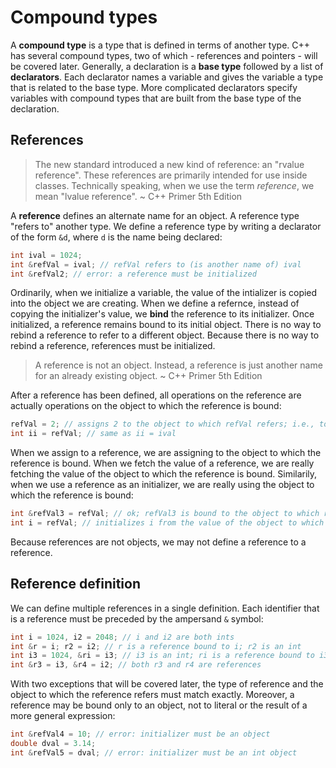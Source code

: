 # Compound types

A **compound type** is a type that is defined in terms of another type. C++ has several compound types, two of which - references and pointers - will be covered later. Generally, a declaration is a **base type** followed by a list of **declarators**. Each declarator names a variable and gives the variable a type that is related to the base type. More complicated declarators specify variables with compound types that are built from the base type of the declaration.

## References

> The new standard introduced a new kind of reference: an "rvalue reference". These references are primarily intended for use inside classes. Technically speaking, when we use the term *reference*, we mean "lvalue reference".
> ~ C++ Primer 5th Edition

A **reference** defines an alternate name for an object. A reference type "refers to" another type. We define a reference type by writing a declarator of the form `&d`, where `d` is the name being declared:

```cpp
int ival = 1024;
int &refVal = ival; // refVal refers to (is another name of) ival
int &refVal2; // error: a reference must be initialized
```

Ordinarily, when we initialize a variable, the value of the intializer is copied into the object we are creating. When we define a refernce, instead of copying the initializer's value, we **bind** the reference to its initializer. Once initialized, a reference remains bound to its initial object. There is no way to rebind a reference to refer to a different object. Because there is no way to rebind a reference, references must be initialized.

> A reference is not an object. Instead, a reference is just another name for an already existing object.
> ~ C++ Primer 5th Edition

After a reference has been defined, all operations on the reference are actually operations on the object to which the reference is bound:

```cpp
refVal = 2; // assigns 2 to the object to which refVal refers; i.e., to ival
int ii = refVal; // same as ii = ival
```

When we assign to a reference, we are assigning to the object to which the reference is bound. When we fetch the value of a reference, we are really fetching the value of the object to which the reference is bound. Similarily, when we use a reference as an initializer, we are really using the object to which the reference is bound:

```cpp
int &refVal3 = refVal; // ok; refVal3 is bound to the object to which refVal is bound, i.e., to ival
int i = refVal; // initializes i from the value of the object to which refVal is bound; ok: initializes i to the same value as ival
```

Because references are not objects, we may not define a reference to a reference.

## Reference definition

We can define multiple references in a single definition. Each identifier that is a reference must be preceded by the ampersand `&` symbol:

```cpp
int i = 1024, i2 = 2048; // i and i2 are both ints
int &r = i; r2 = i2; // r is a reference bound to i; r2 is an int
int i3 = 1024, &ri = i3; // i3 is an int; ri is a reference bound to i3
int &r3 = i3, &r4 = i2; // both r3 and r4 are references
```

With two exceptions that will be covered later, the type of reference and the object to which the reference refers must match exactly. Moreover, a reference may be bound only to an object, not to literal or the result of a more general expression:

```cpp
int &refVal4 = 10; // error: initializer must be an object
double dval = 3.14;
int &refVal5 = dval; // error: initializer must be an int object
```